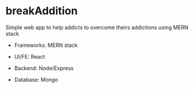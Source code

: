 # breakAddition
Simple web app  to help addicts to overcome theirs addictions using MERN stack

- Frameworks:
MERN stack

- UI/FE:
React

- Backend:
Node/Express

- Database:
Mongo
